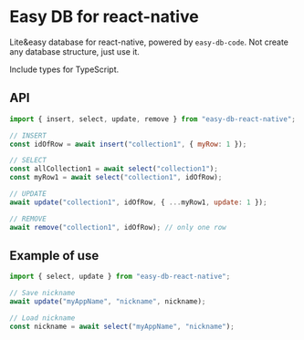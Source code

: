 # Easy DB for react-native

Lite&easy database for react-native, powered by `easy-db-code`.
Not create any database structure, just use it.

Include types for TypeScript.

## API

```js
import { insert, select, update, remove } from "easy-db-react-native";

// INSERT
const idOfRow = await insert("collection1", { myRow: 1 });

// SELECT
const allCollection1 = await select("collection1");
const myRow1 = await select("collection1", idOfRow);

// UPDATE
await update("collection1", idOfRow, { ...myRow1, update: 1 });

// REMOVE
await remove("collection1", idOfRow); // only one row
```

## Example of use

```js
import { select, update } from "easy-db-react-native";

// Save nickname 
await update("myAppName", "nickname", nickname);

// Load nickname
const nickname = await select("myAppName", "nickname");
```
